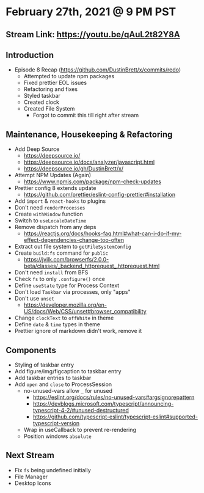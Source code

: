 # February 27th, 2021 @ 9 PM PST

## Stream Link: https://youtu.be/qAuL2t82Y8A

## Introduction

- Episode 8 Recap (https://github.com/DustinBrett/x/commits/redo)
  - Attempted to update npm packages
  - Fixed prettier EOL issues
  - Refactoring and fixes
  - Styled taskbar
  - Created clock
  - Created File System
    - Forgot to commit this till right after stream

## Maintenance, Housekeeping & Refactoring

- Add Deep Source
  - https://deepsource.io/
  - https://deepsource.io/docs/analyzer/javascript.html
  - https://deepsource.io/gh/DustinBrett/x/
- Attempt NPM Updates (Again)
  - https://www.npmjs.com/package/npm-check-updates
- Prettier config 8 extends update
  - https://github.com/prettier/eslint-config-prettier#installation
- Add `import` & `react-hooks` to plugins
- Don't need `renderProcesses`
- Create `withWindow` function
- Switch to `useLocaleDateTime`
- Remove dispatch from any deps
  - https://reactjs.org/docs/hooks-faq.html#what-can-i-do-if-my-effect-dependencies-change-too-often
- Extract out file system to `getFileSystemConfig`
- Create `build:fs` command for `public`
  - https://jvilk.com/browserfs/2.0.0-beta/classes/_backend_httprequest_.httprequest.html
- Don't need `install` from BFS
- Check `fs` to only `.configure()` once
- Define `useState` type for Process Context
- Don't load `Taskbar` via processes, only "apps"
- Don't use `unset`
  - https://developer.mozilla.org/en-US/docs/Web/CSS/unset#browser_compatibility
- Change `clockText` to `offWhite` in theme
- Define `date` & `time` types in theme
- Prettier ignore of markdown didn't work, remove it

## Components

- Styling of taskbar entry
- Add figure/img/figcaption to taskbar entry
- Add taskbar entries to taskbar
- Add `open` and `close` to ProcessSession
  - no-unused-vars allow `_` for unused
    - https://eslint.org/docs/rules/no-unused-vars#argsignorepattern
    - https://devblogs.microsoft.com/typescript/announcing-typescript-4-2/#unused-destructured
    - https://github.com/typescript-eslint/typescript-eslint#supported-typescript-version
  - Wrap in useCallback to prevent re-rendering
  - Position windows `absolute`

## Next Stream

- Fix `fs` being undefined initially
- File Manager
- Desktop Icons

